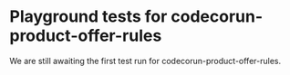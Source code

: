 # Playground tests for codecorun-product-offer-rules
We are still awaiting the first test run for codecorun-product-offer-rules.
